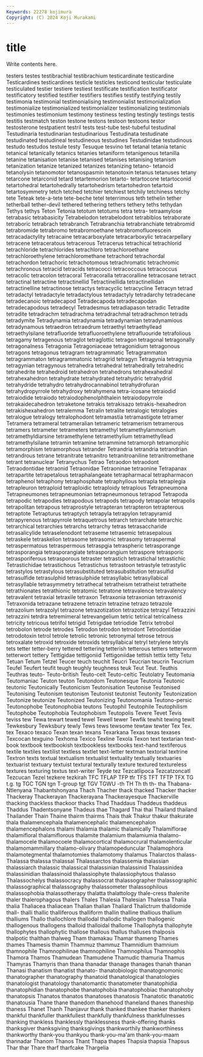 ```yaml
---
Keywords: 22278 kojimura
Copyright: (C) 2024 Koji Murakami
---
```


# title

Write contents here.



testers testes testibrachial testibrachium testicardinate testicardine Testicardines testicardines testicle
testicles testicond testicular testiculate testiculated testier testiere testiest testificate testification
testificator testificatory testified testifier testifiers testifies testify testifying testily testimonia
testimonial testimonialising testimonialist testimonialization testimonialize testimonialized testimonializer testimonializing testimonials testimonies
testimonium testimony testiness testing testingly testings testis testitis testmatch teston
testone testons testoon testoons testor testosterone testpatient testril tests test-tube
test-tubeful testudinal Testudinaria testudinarian testudinarious Testudinata testudinate testudinated testudineal testudineous
testudines Testudinidae testudinous testudo testudos testule testy Tesuque tesvino tet
tetanal tetania tetanic tetanical tetanically tetanics tetanies tetaniform tetanigenous tetanilla
tetanine tetanisation tetanise tetanised tetanises tetanising tetanism tetanization tetanize tetanized
tetanizes tetanizing tetano- tetanoid tetanolysin tetanomotor tetanospasmin tetanotoxin tetanus tetanuses
tetany tetarcone tetarconid tetard tetartemorion tetarto- tetartocone tetartoconid tetartohedral tetartohedrally
tetartohedrism tetartohedron tetartoid tetartosymmetry tetch tetched tetchier tetchiest tetchily tetchiness
tetchy tete Teteak tete-a-tete tete-beche tetel teterrimous teth tethelin tether
tetherball tether-devil tethered tethering tethers tethery teths tethydan Tethys tethys
Teton Tetonia tetotum tetotums tetra tetra- tetraamylose tetrabasic tetrabasicity Tetrabelodon
tetrabelodont tetrabiblos tetraborate tetraboric tetrabrach tetrabranch Tetrabranchia tetrabranchiate tetrabromid tetrabromide
tetrabromo tetrabromoethane tetrabromofluorescein tetracadactylity tetracaine tetracarboxylate tetracarboxylic tetracarpellary tetracene tetraceratous
tetracerous Tetracerus tetrachical tetrachlorid tetrachloride tetrachlorides tetrachloro tetrachloroethane tetrachloroethylene tetrachloromethane
tetrachord tetrachordal tetrachordon tetrachoric tetrachotomous tetrachromatic tetrachromic tetrachronous tetracid tetracids
tetracocci tetracoccous tetracoccus tetracolic tetracolon tetracoral Tetracoralla tetracoralline tetracosane tetract
tetractinal tetractine tetractinellid Tetractinellida tetractinellidan tetractinelline tetractinose tetractys tetracyclic tetracycline
Tetracyn tetrad tetradactyl tetradactyle tetradactylous tetradactyly tetradarchy tetradecane tetradecanoic tetradecapod
Tetradecapoda tetradecapodan tetradecapodous tetradecyl Tetradesmus tetradiapason tetradic Tetradite tetradite tetradrachm
tetradrachma tetradrachmal tetradrachmon tetrads tetradymite Tetradynamia tetradynamia tetradynamian tetradynamious tetradynamous
tetraedron tetraedrum tetraethyl tetraethyllead tetraethylsilane tetrafluoride tetrafluoroethylene tetrafluouride tetrafolious tetragamy
tetragenous tetraglot tetraglottic tetragon tetragonal tetragonally tetragonalness Tetragonia Tetragoniaceae tetragonidium
tetragonous tetragons tetragonus tetragram tetragrammatic Tetragrammaton tetragrammaton tetragrammatonic tetragrid tetragyn
Tetragynia tetragynia tetragynian tetragynous tetrahedra tetrahedral tetrahedrally tetrahedric tetrahedrite tetrahedroid
tetrahedron tetrahedrons tetrahexahedral tetrahexahedron tetrahydrate tetrahydrated tetrahydric tetrahydrid tetrahydride tetrahydro
tetrahydrocannabinol tetrahydrofuran tetrahydropyrrole tetrahydroxy tetrahymena tetra-icosane tetraiodid tetraiodide tetraiodo tetraiodophenolphthalein
tetraiodopyrrole tetrakaidecahedron tetraketone tetrakis tetrakisazo tetrakis-hexahedron tetrakishexahedron tetralemma Tetralin tetralite
tetralogic tetralogies tetralogue tetralogy tetralophodont tetramastia tetramastigote tetramer Tetramera tetrameral
tetrameralian tetrameric tetramerism tetramerous tetramers tetrameter tetrameters tetramethyl tetramethylammonium tetramethyldiarsine
tetramethylene tetramethylium tetramethyllead tetramethylsilane tetramin tetramine tetrammine tetramorph tetramorphic tetramorphism
tetramorphous tetrander Tetrandria tetrandria tetrandrian tetrandrous tetrane tetranitrate tetranitro tetranitroaniline
tetranitromethane tetrant tetranuclear Tetranychus Tetrao Tetraodon tetraodont Tetraodontidae tetraonid Tetraonidae
Tetraoninae tetraonine Tetrapanax tetrapartite tetrapetalous tetraphalangeate tetrapharmacal tetrapharmacon tetraphenol tetraphony
tetraphosphate tetraphyllous tetrapla tetraplegia tetrapleuron tetraploid tetraploidic tetraploidy tetraplous Tetrapneumona
Tetrapneumones tetrapneumonian tetrapneumonous tetrapod Tetrapoda tetrapodic tetrapodies tetrapodous tetrapods tetrapody
tetrapolar tetrapolis tetrapolitan tetrapous tetraprostyle tetrapteran tetrapteron tetrapterous tetraptote Tetrapturus
tetraptych tetrapyla tetrapylon tetrapyramid tetrapyrenous tetrapyrrole tetraquetrous tetrarch tetrarchate tetrarchic
tetrarchical tetrarchies tetrarchs tetrarchy tetras tetrasaccharide tetrasalicylide tetraselenodont tetraseme tetrasemic
tetrasepalous tetraskele tetraskelion tetrasome tetrasomic tetrasomy tetraspermal tetraspermatous tetraspermous tetraspgia
tetraspheric tetrasporange tetrasporangia tetrasporangiate tetrasporangium tetraspore tetrasporic tetrasporiferous tetrasporous tetraster
tetrastich tetrastichal tetrastichic Tetrastichidae tetrastichous Tetrastichus tetrastoon tetrastyle tetrastylic tetrastylos
tetrastylous tetrasubstituted tetrasubstitution tetrasulfid tetrasulfide tetrasulphid tetrasulphide tetrasyllabic tetrasyllabical tetrasyllable
tetrasymmetry tetrathecal tetratheism tetratheist tetratheite tetrathionates tetrathionic tetratomic tetratone tetravalence
tetravalency tetravalent tetraxial tetraxile tetraxon Tetraxonia tetraxonian tetraxonid Tetraxonida tetrazane
tetrazene tetrazin tetrazine tetrazo tetrazole tetrazolium tetrazolyl tetrazone tetrazotization tetrazotize
tetrazyl Tetrazzini tetrazzini tetrdra tetremimeral tetrevangelium tetric tetrical tetricalness tetricity
tetricous tetrifol tetrigid Tetrigidae tetriodide Tetrix tetrobol tetrobolon tetrode tetrodes
Tetrodon tetrodon tetrodont Tetrodontidae tetrodotoxin tetrol tetrole tetrolic tetronic tetronymal
tetrose tetrous tetroxalate tetroxid tetroxide tetroxids tetrsyllabical tetryl tetrylene tetryls
tets tetter tetter-berry tettered tettering tetterish tetterous tetters tetterworm tetterwort
tettery Tettigidae tettigoniid Tettigoniidae tettish tettix tetty Tetu Tetuan Tetum
Tetzel Teucer teuch teuchit Teucri Teucrian teucrin Teucrium Teufel Teufert
teufit teugh teughly teughness teuk Teut Teut. Teuthis Teuthras teuto-
Teuto-british Teuto-celt Teuto-celtic Teutolatry Teutomania Teutomaniac Teuton teuton Teutondom Teutonesque
Teutonia Teutonic teutonic Teutonically Teutonicism Teutonisation Teutonise Teutonised Teutonising Teutonism
teutonism Teutonist teutonist Teutonity Teutonization Teutonize teutonize Teutonized Teutonizing Teutonomania
Teutono-persic Teutonophobe Teutonophobia teutons Teutophil Teutophile Teutophilism Teutophobe Teutophobia Teutophobism
Teutopolis Tevere Tevet Tevis teviss tew Tewa tewart tewed tewel
Tewell tewer Tewfik tewhit tewing tewit Tewkesbury Tewksbury tewly Tews
tews tewsome tewtaw tewter Tex Tex. tex Texaco texaco Texan
texan texans Texarkana Texas texas texases Texcocan texguino Texhoma Texico
Texline Texola Texon text textarian text-book textbook textbookish textbookless textbooks
text-hand textiferous textile textiles textilist textless textlet text-letter textman textorial
textrine Textron texts textual textualism textualist textuality textually textuaries textuarist
textuary textuist textural texturally texture textured textureless textures texturing textus
text-writer Teyde tez Tezcatlipoca Tezcatzoncatl Tezcucan Tezel tezkere tezkirah TFC
TFLAP TFP tfr TFS TFT TFTP TFX TG t.g. tg
TGC TGN tgn T-group tgt TGV TGWU -th TH Th
th th- tha Thabana-Ntlenyana Thabantshonyana Thach Thacher thack thacked Thacker
thacker Thackeray Thackerayan Thackerayana Thackerayesque Thackerville thacking thackless thackoor thacks
Thad Thaddaus Thaddeus thaddeus Thaddus Thadentsonyane Thadeus thae Thagard Thai
thai Thailand thailand Thailander Thain Thaine thairm thairms Thais thak
Thakur thakur thakurate thala thalamencephala thalamencephalic thalamencephalon thalamencephalons thalami thalamia
thalamic thalamically Thalamiflorae thalamifloral thalamiflorous thalamite thalamium thalamiumia thalamo- thalamocele
thalamocoele thalamocortical thalamocrural thalamolenticular thalamomammillary thalamo-olivary thalamopeduncular Thalamophora thalamotegmental thalamotomies
thalamotomy thalamus Thalarctos thalass- Thalassa thalassa thalassal Thalassarctos thalassemia thalassian
thalassiarch thalassic thalassical thalassinian thalassinid Thalassinidea thalassinidian thalassinoid thalassiophyte thalassiophytous
thalasso Thalassochelys thalassocracy thalassocrat thalassographer thalassographic thalassographical thalassography thalassometer thalassophilous
thalassophobia thalassotherapy thalatta thalattology thale-cress thalenite thaler thalerophagous thalers Thales
Thalesia Thalesian Thalessa Thalia thalia Thaliacea thaliacean Thalian thalian Thaliard
Thalictrum thalidomide thall- thalli thallic thalliferous thalliform thallin thalline thallious
thallium thalliums Thallo thallochlore thallodal thallodic thallogen thallogenic thallogenous thallogens
thalloid thalloidal thallome Thallophyta thallophyte thallophytes thallophytic thallose thallous thallus
thalluses thalposis thalpotic thalthan thalweg Tham thamakau Thamar thameng Thames
thames Thamesis thamin Thammuz thammuz Thamnidium thamnium thamnophile Thamnophilinae thamnophiline
Thamnophilus Thamnophis Thamora Thamos Thamudean Thamudene Thamudic thamuria Thamus Thamyras
Thamyris than thana thanadar thanage thanages thanah thanan Thanasi thanatism
thanatist thanato- thanatobiologic thanatognomonic thanatographer thanatography thanatoid thanatological thanatologies thanatologist
thanatology thanatomantic thanatometer thanatophidia thanatophidian thanatophobe thanatophobia thanatophobiac thanatophoby thanatopsis
Thanatos thanatos thanatoses thanatosis Thanatotic thanatotic thanatousia Thane thane thanedom
thanehood thaneland thanes thaneship thaness Thanet Thanh Thanjavur thank thanked
thankee thanker thankers thankful thankfuller thankfullest thankfully thankfulness thankfulnesses thanking
thankless thanklessly thanklessness thank-offering thanks thanksgiver thanksgiving thanksgivings thankworthily thankworthiness
thankworthy thank-you thankyou thank-you-ma'am thank-you-maam thannadar Thanom Thanos Thant Thapa
thapes Thapsia thapsia Thapsus Thar thar Thare tharf tharfcake Thargelia
